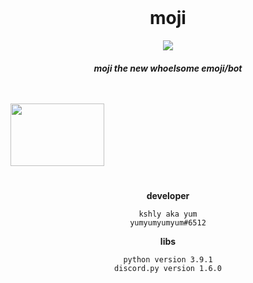 <!--[![Anurag's github stats](https://github-readme-stats.vercel.app/api?username=yumm-b612&theme=onedark&show_icons=true)](https://github.com/anuraghazra/github-readme-stats) [![Top Langs](https://github-readme-stats.vercel.app/api/top-langs/?username=yumm-b612&layout=compact&theme=onedark)](https://github.com/anuraghazra/github-readme-stats)-->

<div style="padding: 25px 50px;", align="center">
<h1>moji</h1>
<img src="https://user-images.githubusercontent.com/75433579/110415389-c5942180-805f-11eb-8488-5aa3eaa5761c.png"/>
<h5>moji the new whoelsome emoji/bot</h5>
 </div>
 
 <div align="left">
<a href="https://discord.gg/Qd654mTkeK"><img width="150" height="100" src="https://discord.com/assets/e4923594e694a21542a489471ecffa50.svg"/></a>
</div>

<div  style="padding: 25px 50px;", align="center">
 
**developer** 
```text
kshly aka yum
yumyumyumyum#6512
```
**libs**
```text
python version 3.9.1
discord.py version 1.6.0
```
</div>

 

